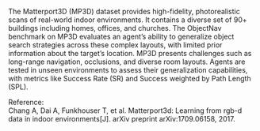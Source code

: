 The Matterport3D (MP3D) dataset provides high-fidelity, photorealistic scans of real-world indoor environments. It contains a diverse set of 90+ buildings including homes, offices, and churches. The ObjectNav benchmark on MP3D evaluates an agent’s ability to generalize object search strategies across these complex layouts, with limited prior information about the target’s location. MP3D presents challenges such as long-range navigation, occlusions, and diverse room layouts. Agents are tested in unseen environments to assess their generalization capabilities, with metrics like Success Rate (SR) and Success weighted by Path Length (SPL).

Reference:  
Chang A, Dai A, Funkhouser T, et al. Matterport3d: Learning from rgb-d data in indoor environments[J]. arXiv preprint arXiv:1709.06158, 2017.
